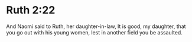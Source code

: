 # Ruth 2:22

And Naomi said to Ruth, her daughter-in-law, It is good, my daughter, that you go out with his young women, lest in another field you be assaulted.
